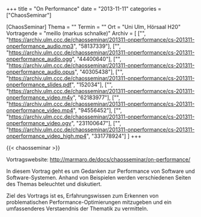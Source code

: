 +++
title = "On Performance"
date = "2013-11-11"
categories = ["ChaosSeminar"]

[ChaosSeminar]
Thema = ""
Termin = ""
Ort = "Uni Ulm, Hörsaal H20"
Vortragende = "meillo (markus schnalke)"
Archiv = [
	["", "https://archiv.ulm.ccc.de/chaosseminar/201311-onperformance/cs-201311-onperformance_audio.mp3", "58137339"],
	["", "https://archiv.ulm.ccc.de/chaosseminar/201311-onperformance/cs-201311-onperformance_audio.ogg", "44400640"],
	["", "https://archiv.ulm.ccc.de/chaosseminar/201311-onperformance/cs-201311-onperformance_audio.opus", "40305438"],
	["", "https://archiv.ulm.ccc.de/chaosseminar/201311-onperformance/cs-201311-onperformance_slides.pdf", "152034"],
	["", "https://archiv.ulm.ccc.de/chaosseminar/201311-onperformance/cs-201311-onperformance_video.m4v", "62183977"],
	["", "https://archiv.ulm.ccc.de/chaosseminar/201311-onperformance/cs-201311-onperformance_video.mp4", "94556452"],
	["", "https://archiv.ulm.ccc.de/chaosseminar/201311-onperformance/cs-201311-onperformance_video.ogv", "231100647"],
	["", "https://archiv.ulm.ccc.de/chaosseminar/201311-onperformance/cs-201311-onperformance_video_high.mp4", "331778924"]
	]
+++

{{< chaosseminar >}}

Vortragswebsite: http://marmaro.de/docs/chaosseminar/on-performance/

In diesem Vortrag geht es um Gedanken zur Performance von Software und Software-Systemen. Anhand von Beispielen werden verschiedenen Seiten des Themas beleuchtet und diskutiert.

Ziel des Vortrags ist es, Erfahrungswissen zum Erkennen von problematischen Performance-Optimierungen mitzugeben und ein umfassenderes Verstaendnis der Thematik zu vermitteln.
